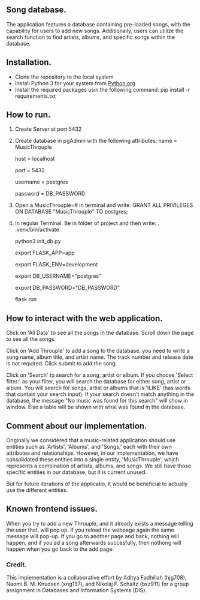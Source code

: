 ## Song database.
The application features a database containing pre-loaded songs, 
with the capability for users to add new songs. 
Additionally, users can utilize the search function to find artists, 
albums, and specific songs within the database.

## Installation.
- Clone the repository to the local system
- Install Python 3 for your system from [Python.org](https://www.python.org/)
- Install the required packages usin the following command: pip install -r requirements.txt

## How to run.
1. Create Server at port 5432

2. Create database in pgAdmin with the following attributes:
    name = MusicThrouple

    host = localhost

    port = 5432

    username = postgres

    password = DB_PASSWORD

3. Open a MusicThrouple=# in terminal and write:
    GRANT ALL PRIVILEGES ON DATABASE "MusicThrouple" TO postgres;

4. In regular Terminal. Be in folder of project and then write:
    . .venv/bin/activate

    python3 init_db.py

    export FLASK_APP=app
    
    export FLASK_ENV=development

    export DB_USERNAME="postgres"

    export DB_PASSWORD="DB_PASSWORD"
    
    flask run

## How to interact with the web application.

Click on 'All Data' to see all the songs in the database. 
Scroll down the page to see all the songs.

Click on 'Add Throuple' to add a song to the database, you need to write a song name, album title, and artist name. 
The track number and release date is not required. Click submit to add the song.

Click on 'Search' to search for a song, artist or album. If you choose 'Select filter:' as your filter, you will search the database for either song, artist or album.
You will search for songs, artist or albums that is 'ILIKE' (has words that contain your search input).
If your search doesn't match anything in the database, the message "No music was found for this search" will show in window. Else a table will be shown with what was found in the database.

## Comment about our implementation.
Originally we considered that a music-related application should use entities such as 'Artists', 'Albums', and 'Songs,' each with their own attributes and relationships. However, in our implementation, we have consolidated these entities into a single entity, 'MusicThrouple', which represents a combination of artists, albums, and songs. We still have those specific entities in our database, but it is current unused.

But for future iterations of the applicatio, it would be beneficial to actually use the different entities.

## Known frontend issues.
When you try to add a new Throuple, and it already exists a message telling the user that, will pop up. If you reload the webpage again the same message will pop-up. If you go to another page and back, nothing will happen, and if you ad a song afterwards succesfully, then nothong will happen when you go back to the add page.

### Credit.
This implementation is a collaborative effort by Aditya Fadhillah (hjg708), Naomi B. M. Knudsen (xng137), and Nikolaj F. Schaltz (bxz911) for a group assignment in Databases and Information Systems (DIS).